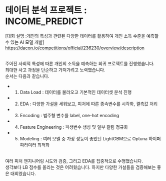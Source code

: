 # 데이터 분석 프로젝트 : INCOME_PREDICT

[대회 설명 :개인의 특성과 관련된 다양한 데이터를 활용하여 개인 소득 수준을 예측할 수 있는 AI 모델 개발]
<br>https://dacon.io/competitions/official/236230/overview/description


<br>주어진 사회적 특성에 따른 개인의 소득을 예측하는 회귀 프로젝트를 진행했습니다.
<br>최대한 사고 과정을 단순하고 가져가려고 노력했습니다.
<br>순서는 다음과 같습니다.

- 1. Data Load : 데이터를 불러오고 기본적인 데이터셋 분석 진행
- 2. EDA : 다양한 가설을 세워보고, 피처에 따른 종속변수를 시각화, 결측값 처리
- 3. Encoding : 범주형 변수를 label, one-hot encoding
- 4. Feature Engineering : 파생변수 생성 및 일부 칼럼 정규화
- 5. Modeling : 여러 모델 중 가장 성능이 좋았던 LightGBM으로 Optuna 하이퍼파라미터 최적화


<br>여러 피처 엔지니어링 시도와 검증, 그리고 EDA를 집중적으로 수행했습니다. 
<br>생각보다 LB 점수를 올리는 것은 어려웠습니다. 하지만 다양한 가설들을 검증해보는 좋은 대회였습니다.



